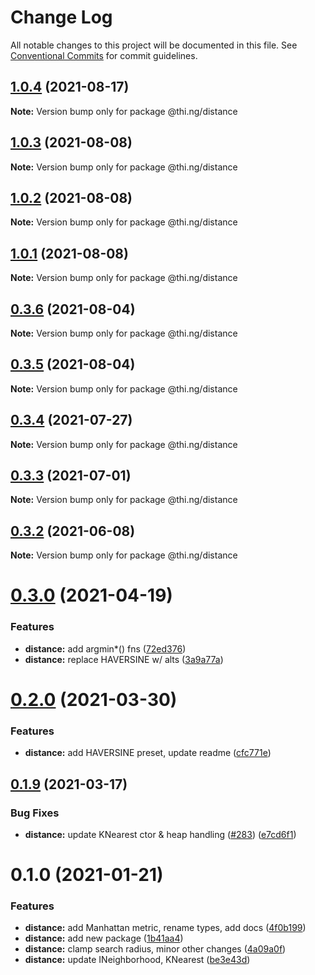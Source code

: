 # Change Log

All notable changes to this project will be documented in this file.
See [Conventional Commits](https://conventionalcommits.org) for commit guidelines.

## [1.0.4](https://github.com/thi-ng/umbrella/compare/@thi.ng/distance@1.0.3...@thi.ng/distance@1.0.4) (2021-08-17)

**Note:** Version bump only for package @thi.ng/distance





## [1.0.3](https://github.com/thi-ng/umbrella/compare/@thi.ng/distance@1.0.2...@thi.ng/distance@1.0.3) (2021-08-08)

**Note:** Version bump only for package @thi.ng/distance





## [1.0.2](https://github.com/thi-ng/umbrella/compare/@thi.ng/distance@1.0.1...@thi.ng/distance@1.0.2) (2021-08-08)

**Note:** Version bump only for package @thi.ng/distance





## [1.0.1](https://github.com/thi-ng/umbrella/compare/@thi.ng/distance@0.3.6...@thi.ng/distance@1.0.1) (2021-08-08)

**Note:** Version bump only for package @thi.ng/distance





## [0.3.6](https://github.com/thi-ng/umbrella/compare/@thi.ng/distance@0.3.5...@thi.ng/distance@0.3.6) (2021-08-04)

**Note:** Version bump only for package @thi.ng/distance





## [0.3.5](https://github.com/thi-ng/umbrella/compare/@thi.ng/distance@0.3.4...@thi.ng/distance@0.3.5) (2021-08-04)

**Note:** Version bump only for package @thi.ng/distance





## [0.3.4](https://github.com/thi-ng/umbrella/compare/@thi.ng/distance@0.3.3...@thi.ng/distance@0.3.4) (2021-07-27)

**Note:** Version bump only for package @thi.ng/distance





## [0.3.3](https://github.com/thi-ng/umbrella/compare/@thi.ng/distance@0.3.2...@thi.ng/distance@0.3.3) (2021-07-01)

**Note:** Version bump only for package @thi.ng/distance





## [0.3.2](https://github.com/thi-ng/umbrella/compare/@thi.ng/distance@0.3.1...@thi.ng/distance@0.3.2) (2021-06-08)

**Note:** Version bump only for package @thi.ng/distance





# [0.3.0](https://github.com/thi-ng/umbrella/compare/@thi.ng/distance@0.2.2...@thi.ng/distance@0.3.0) (2021-04-19)


### Features

* **distance:** add argmin*() fns ([72ed376](https://github.com/thi-ng/umbrella/commit/72ed3760c7a6982bcab7d94666957cad90f4f0ef))
* **distance:** replace HAVERSINE w/ alts ([3a9a77a](https://github.com/thi-ng/umbrella/commit/3a9a77ab0fd06484f2fda5d67c7b151645436a32))





# [0.2.0](https://github.com/thi-ng/umbrella/compare/@thi.ng/distance@0.1.11...@thi.ng/distance@0.2.0) (2021-03-30)


### Features

* **distance:** add HAVERSINE preset, update readme ([cfc771e](https://github.com/thi-ng/umbrella/commit/cfc771eb21cf2574eaa2476eaee7920674cae9c3))





## [0.1.9](https://github.com/thi-ng/umbrella/compare/@thi.ng/distance@0.1.8...@thi.ng/distance@0.1.9) (2021-03-17)


### Bug Fixes

* **distance:** update KNearest ctor & heap handling ([#283](https://github.com/thi-ng/umbrella/issues/283)) ([e7cd6f1](https://github.com/thi-ng/umbrella/commit/e7cd6f134bb05d5d5e37e7e7ba241f984d94d98c))





# 0.1.0 (2021-01-21)


### Features

* **distance:** add Manhattan metric, rename types, add docs ([4f0b199](https://github.com/thi-ng/umbrella/commit/4f0b1992ccd3ee76fce7d9c7a5433adb80b029a2))
* **distance:** add new package ([1b41aa4](https://github.com/thi-ng/umbrella/commit/1b41aa46a8e2228f69df400195a08d05d2a9f235))
* **distance:** clamp search radius, minor other changes ([4a09a0f](https://github.com/thi-ng/umbrella/commit/4a09a0f6e7ab8f2276daca58758f86b68a050caf))
* **distance:** update INeighborhood, KNearest ([be3e43d](https://github.com/thi-ng/umbrella/commit/be3e43dcaf6a25f6de0f6ffb9f241d2f09362ecb))
